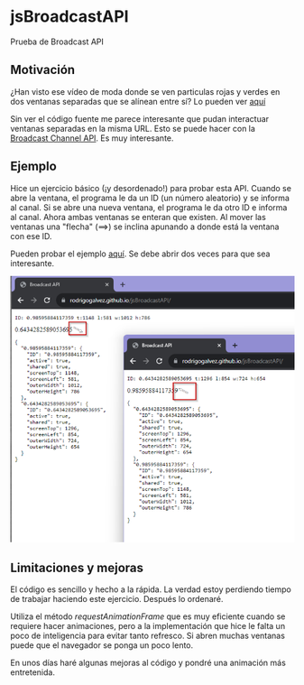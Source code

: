 # jsBroadcastAPI

Prueba de Broadcast API

## Motivación

¿Han visto ese vídeo de moda donde se ven particulas rojas y verdes en dos ventanas separadas que se alínean entre sí? Lo pueden ver [aquí](https://twitter.com/_nonfigurativ_/status/1727322594570027343)

Sin ver el código fuente me parece interesante que pudan interactuar ventanas separadas en la misma URL. Esto se puede hacer con la [Broadcast Channel API](https://developer.mozilla.org/en-US/docs/Web/API/Broadcast_Channel_API). Es muy interesante.

## Ejemplo

Hice un ejercicio básico (¡y desordenado!) para probar esta API. Cuando se abre la ventana, el programa le da un ID (un número aleatorio) y se informa al canal. Si se abre una nueva ventana, el programa le da otro ID e informa al canal. Ahora  ambas ventanas se enteran que existen. Al mover las ventanas una "flecha" (==>) se inclina apunando a donde está la ventana con ese ID.

Pueden probar el ejemplo [aquí](https://rodrigogalvez.github.io/jsBroadcastAPI/). Se debe abrir dos veces para que sea interesante.

![Captura ejemplo](/BroadcastAPI.png)

## Limitaciones y mejoras

El código es sencillo y hecho a la rápida. La verdad estoy perdiendo tiempo de trabajar haciendo este ejercicio. Después lo ordenaré.

Utiliza el método *requestAnimationFrame* que es muy eficiente cuando se requiere hacer animaciones, pero a la implementación que hice le falta un poco de inteligencia para evitar tanto refresco. Si abren muchas ventanas puede que el navegador se ponga un poco lento.

En unos días haré algunas mejoras al código y pondré una animación más entretenida.
